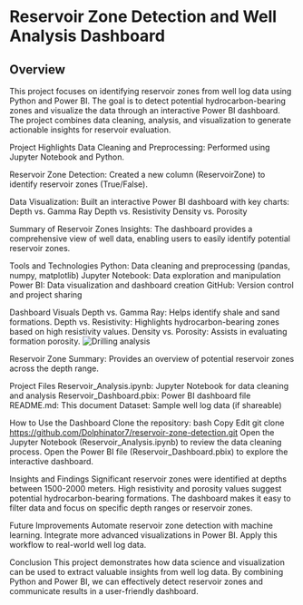 # Reservoir Zone Detection and Well Analysis Dashboard

## Overview 
This project focuses on identifying reservoir zones from well log data using Python and Power BI. The goal is to detect potential hydrocarbon-bearing zones and visualize the data through an interactive Power BI dashboard. The project combines data cleaning, analysis, and visualization to generate actionable insights for reservoir evaluation.

Project Highlights Data Cleaning and Preprocessing: Performed using Jupyter Notebook and Python.

Reservoir Zone Detection: Created a new column (ReservoirZone) to identify reservoir zones (True/False).

Data Visualization: Built an interactive Power BI dashboard with key charts: Depth vs. Gamma Ray Depth vs. Resistivity Density vs. Porosity

Summary of Reservoir Zones Insights: The dashboard provides a comprehensive view of well data, enabling users to easily identify potential reservoir zones.

Tools and Technologies Python: Data cleaning and preprocessing (pandas, numpy, matplotlib) Jupyter Notebook: Data exploration and manipulation Power BI: Data visualization and dashboard creation GitHub: Version control and project sharing

Dashboard Visuals Depth vs. Gamma Ray: Helps identify shale and sand formations. Depth vs. Resistivity: Highlights hydrocarbon-bearing zones based on high resistivity values. Density vs. Porosity: Assists in evaluating formation porosity. 
![Drilling analysis](https://github.com/user-attachments/assets/45ce6f92-1a19-4d17-ad79-ee8df3ac67e4)

Reservoir Zone Summary: Provides an overview of potential reservoir zones across the depth range.

Project Files Reservoir_Analysis.ipynb: Jupyter Notebook for data cleaning and analysis Reservoir_Dashboard.pbix: Power BI dashboard file README.md: This document Dataset: Sample well log data (if shareable)

How to Use the Dashboard Clone the repository: bash Copy Edit git clone https://github.com/Dolphinator7/reservoir-zone-detection.git Open the Jupyter Notebook (Reservoir_Analysis.ipynb) to review the data cleaning process. Open the Power BI file (Reservoir_Dashboard.pbix) to explore the interactive dashboard.

Insights and Findings Significant reservoir zones were identified at depths between 1500-2000 meters. High resistivity and porosity values suggest potential hydrocarbon-bearing formations. The dashboard makes it easy to filter data and focus on specific depth ranges or reservoir zones.

Future Improvements Automate reservoir zone detection with machine learning. Integrate more advanced visualizations in Power BI. Apply this workflow to real-world well log data.

Conclusion This project demonstrates how data science and visualization can be used to extract valuable insights from well log data. By combining Python and Power BI, we can effectively detect reservoir zones and communicate results in a user-friendly dashboard.
